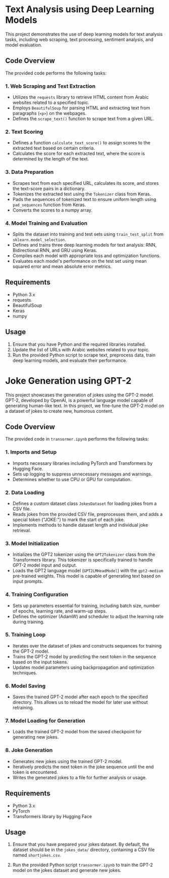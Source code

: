 # Text Analysis using Deep Learning Models

This project demonstrates the use of deep learning models for text analysis tasks, including web scraping, text processing, sentiment analysis, and model evaluation.

## Code Overview

The provided code performs the following tasks:

### 1. Web Scraping and Text Extraction

- Utilizes the `requests` library to retrieve HTML content from Arabic websites related to a specified topic.
- Employs `BeautifulSoup` for parsing HTML and extracting text from paragraphs (`<p>`) on the webpages.
- Defines the `scrape_text()` function to scrape text from a given URL.

### 2. Text Scoring

- Defines a function `calculate_text_score()` to assign scores to the extracted text based on certain criteria.
- Calculates the score for each extracted text, where the score is determined by the length of the text.

### 3. Data Preparation

- Scrapes text from each specified URL, calculates its score, and stores the text-score pairs in a dictionary.
- Tokenizes the extracted text using the `Tokenizer` class from Keras.
- Pads the sequences of tokenized text to ensure uniform length using `pad_sequences` function from Keras.
- Converts the scores to a numpy array.

### 4. Model Training and Evaluation

- Splits the dataset into training and test sets using `train_test_split` from `sklearn.model_selection`.
- Defines and trains three deep learning models for text analysis: RNN, Bidirectional RNN, and GRU using Keras.
- Compiles each model with appropriate loss and optimization functions.
- Evaluates each model's performance on the test set using mean squared error and mean absolute error metrics.

## Requirements

- Python 3.x
- requests
- BeautifulSoup
- Keras
- numpy

## Usage

1. Ensure that you have Python and the required libraries installed.
2. Update the list of URLs with Arabic websites related to your topic.
3. Run the provided Python script to scrape text, preprocess data, train deep learning models, and evaluate their performance.

# Joke Generation using GPT-2

This project showcases the generation of jokes using the GPT-2 model. GPT-2, developed by OpenAI, is a powerful language model capable of generating human-like text. In this project, we fine-tune the GPT-2 model on a dataset of jokes to create new, humorous content.

## Code Overview

The provided code in `transormer.ipynb` performs the following tasks:

### 1. Imports and Setup

- Imports necessary libraries including PyTorch and Transformers by Hugging Face.
- Sets up logging to suppress unnecessary messages and warnings.
- Determines whether to use CPU or GPU for computation.

### 2. Data Loading

- Defines a custom dataset class `JokesDataset` for loading jokes from a CSV file.
- Reads jokes from the provided CSV file, preprocesses them, and adds a special token ("JOKE:") to mark the start of each joke.
- Implements methods to handle dataset length and individual joke retrieval.

### 3. Model Initialization

- Initializes the GPT2 tokenizer using the `GPT2Tokenizer` class from the Transformers library. This tokenizer is specifically trained to handle GPT-2 model input and output.
- Loads the GPT2 language model (`GPT2LMHeadModel`) with the `gpt2-medium` pre-trained weights. This model is capable of generating text based on input prompts.

### 4. Training Configuration

- Sets up parameters essential for training, including batch size, number of epochs, learning rate, and warm-up steps.
- Defines the optimizer (AdamW) and scheduler to adjust the learning rate during training.

### 5. Training Loop

- Iterates over the dataset of jokes and constructs sequences for training the GPT-2 model.
- Trains the GPT-2 model by predicting the next token in the sequence based on the input tokens.
- Updates model parameters using backpropagation and optimization techniques.

### 6. Model Saving

- Saves the trained GPT-2 model after each epoch to the specified directory. This allows us to reload the model for later use without retraining.

### 7. Model Loading for Generation

- Loads the trained GPT-2 model from the saved checkpoint for generating new jokes.

### 8. Joke Generation

- Generates new jokes using the trained GPT-2 model.
- Iteratively predicts the next token in the joke sequence until the end token is encountered.
- Writes the generated jokes to a file for further analysis or usage.

## Requirements

- Python 3.x
- PyTorch
- Transformers library by Hugging Face

## Usage

1. Ensure that you have prepared your jokes dataset. By default, the dataset should be in the `jokes_data/` directory, containing a CSV file named `shortjokes.csv`.

2. Run the provided Python script `transormer.ipynb` to train the GPT-2 model on the jokes dataset and generate new jokes.

